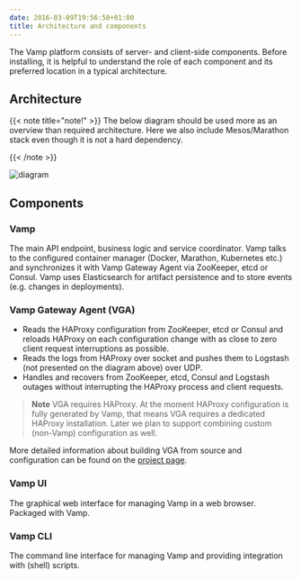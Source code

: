 ```yaml
---
date: 2016-03-09T19:56:50+01:00
title: Architecture and components
---
```


The Vamp platform consists of server- and client-side components. Before installing, it is helpful to understand the role of each component and its preferred location in a typical architecture.

## Architecture

{{< note title="note!" >}}
The below diagram should be used more as an overview than required architecture. Here we also include Mesos/Marathon stack even though it is not a hard dependency.

{{< /note >}}

![diagram](http://vamp.io/img/vamp_arch.svg)


## Components

### Vamp

The main API endpoint, business logic and service coordinator. Vamp talks to the configured container manager (Docker, Marathon, Kubernetes etc.) and synchronizes it with Vamp Gateway Agent via ZooKeeper, etcd or Consul. Vamp uses Elasticsearch for artifact persistence and to store events (e.g. changes in deployments).

### Vamp Gateway Agent (VGA)

* Reads the HAProxy configuration from ZooKeeper, etcd or Consul and reloads HAProxy on each configuration change with as close to zero client request interruptions as possible. 
* Reads the logs from HAProxy over socket and pushes them to Logstash (not presented on the diagram above) over UDP. 
* Handles and recovers from ZooKeeper, etcd, Consul and Logstash outages without interrupting the HAProxy process and client requests.

>**Note** VGA requires HAProxy. At the moment HAProxy configuration is fully generated by Vamp, that means VGA requires a dedicated HAProxy installation. Later we plan to support combining custom (non-Vamp) configuration as well.

More detailed information about building VGA from source and configuration can be found on the [project page](https://github.com/magneticio/vamp-gateway-agent).

### Vamp UI

The graphical web interface for managing Vamp in a web browser. Packaged with Vamp.

### Vamp CLI

The command line interface for managing Vamp and providing integration with (shell) scripts.
